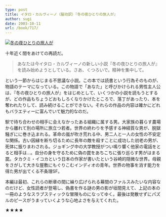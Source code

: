 ```yaml
---
type: post
title: イタロ・カルヴィーノ（脇功訳）『冬の夜ひとりの旅人が』
author: sugi
date: 2003-10-11
url: /book/717/
---
```

<a href="http://www.amazon.co.jp/exec/obidos/ASIN/4480030875/chezsugi-22/ref=nosim/" onclick="_gaq.push(['_trackEvent', 'outbound-article', 'http://www.amazon.co.jp/exec/obidos/ASIN/4480030875/chezsugi-22/ref=nosim/', '']);" name="amazletlink" target="_blank"><img src="http://i0.wp.com/ec2.images-amazon.com/images/I/51WTCTZ0SWL.SL160.jpg?w=660" alt="冬の夜ひとりの旅人が" class="alignleft" data-recalc-dims="1" /></a>

十年近く間をあけての再読だ。

> あなたは今イタロ・カルヴィーノの新しい小説『冬の夜ひとりの旅人が』を読み始めようとしている。さあ、くつろいで。精神を集中して。

という一節からはじまる不思議な小説。この本では読書という行為そのものが、物語のテーマになっている。この物語で「あなた」と呼びかけられる男性主人公は、『冬の夜ひとりの旅人が』をはじめとして、いくつかの小説を読もうとするが、どの作品もちょうどおもしろくなりかけたところで、落丁があったり、本を奪われたりして、読み続けることができない。それらの作品の内容は確かにどれもバラエティーに富んでいて魅力的なのだ。

駅で待ち合わせの相手に会えなかったある組織に属する男。大家族の暮らす農場から離れて別の場所に旅立つ若者。世界の終わりを予感する神経質な男が、脱獄騒ぎにに巻き込まれる。革命の嵐が吹き荒れる中、男二人と一人の女性の不安定な関係。古い因縁を断ち切るために長年の敵を殺すことに成功した初老の男が、死体に振りまわされる。ジョギング中の大学教授がつい鳴り響く他家の電話をとると相手は...。自分の身を守るために偽の罠をあちこちに張り巡らす男がはまる罠。タカクミ・イコカという日本の作家が書いたという谷崎的隠微な世界。母親をさがして大きな屋敷にもぐりこむインディオの青年。世界の物事を消す能力を得た男が出てくる不条理SF。

本編は最初、これらの断章の間に繰り広げられる幕間のファルスみたいな内容なのだけど、女性読者が登場し、偽書を作る謎の男の影が垣間見えて、上記の本の一冊のようなスラプスティックな冒険ものになってゆく。最後は発散せずにパズルのピースがうまっていくような心地よさを与えてくれた。

★★★★

